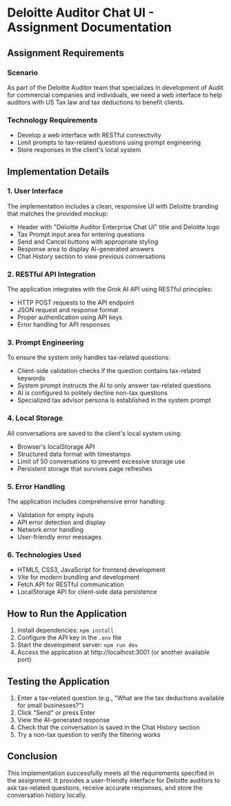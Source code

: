 # Deloitte Auditor Chat UI - Assignment Documentation

## Assignment Requirements

### Scenario
As part of the Deloitte Auditor team that specializes in development of Audit for commercial companies and individuals, we need a web interface to help auditors with US Tax law and tax deductions to benefit clients.

### Technology Requirements
- Develop a web interface with RESTful connectivity
- Limit prompts to tax-related questions using prompt engineering
- Store responses in the client's local system

## Implementation Details

### 1. User Interface
The implementation includes a clean, responsive UI with Deloitte branding that matches the provided mockup:
- Header with "Deloitte Auditor Enterprise Chat UI" title and Deloitte logo
- Tax Prompt input area for entering questions
- Send and Cancel buttons with appropriate styling
- Response area to display AI-generated answers
- Chat History section to view previous conversations

### 2. RESTful API Integration
The application integrates with the Grok AI API using RESTful principles:
- HTTP POST requests to the API endpoint
- JSON request and response format
- Proper authentication using API keys
- Error handling for API responses

### 3. Prompt Engineering
To ensure the system only handles tax-related questions:
- Client-side validation checks if the question contains tax-related keywords
- System prompt instructs the AI to only answer tax-related questions
- AI is configured to politely decline non-tax questions
- Specialized tax advisor persona is established in the system prompt

### 4. Local Storage
All conversations are saved to the client's local system using:
- Browser's localStorage API
- Structured data format with timestamps
- Limit of 50 conversations to prevent excessive storage use
- Persistent storage that survives page refreshes

### 5. Error Handling
The application includes comprehensive error handling:
- Validation for empty inputs
- API error detection and display
- Network error handling
- User-friendly error messages

### 6. Technologies Used
- HTML5, CSS3, JavaScript for frontend development
- Vite for modern bundling and development
- Fetch API for RESTful communication
- LocalStorage API for client-side data persistence

## How to Run the Application
1. Install dependencies: `npm install`
2. Configure the API key in the `.env` file
3. Start the development server: `npm run dev`
4. Access the application at http://localhost:3001 (or another available port)

## Testing the Application
1. Enter a tax-related question (e.g., "What are the tax deductions available for small businesses?")
2. Click "Send" or press Enter
3. View the AI-generated response
4. Check that the conversation is saved in the Chat History section
5. Try a non-tax question to verify the filtering works

## Conclusion
This implementation successfully meets all the requirements specified in the assignment. It provides a user-friendly interface for Deloitte auditors to ask tax-related questions, receive accurate responses, and store the conversation history locally. 